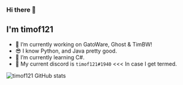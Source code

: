 ### Hi there 👋

## I'm timof121

- 🔭 I’m currently working on GatoWare, Ghost & TimBW!
- 😎 I know Python, and Java pretty good.
- 🌱 I’m currently learning C#.
- 💬 My current discord is `timof121#1940` <<< In case I get termed.

![timof121 GitHub stats](https://github-readme-stats.vercel.app/api?username=timof121&show_icons=true&theme=radical)



